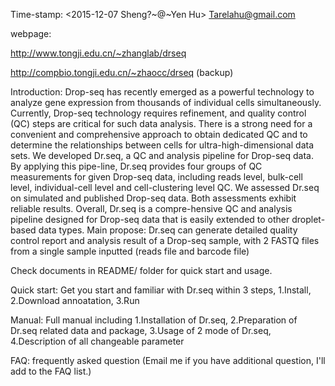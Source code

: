 Time-stamp: <2015-12-07 Sheng?~@~Yen Hu> Tarelahu@gmail.com

webpage: 
         
http://www.tongji.edu.cn/~zhanglab/drseq 

http://compbio.tongji.edu.cn/~zhaocc/drseq  (backup)

Introduction: Drop-seq has recently emerged as a powerful technology to analyze gene expression from thousands of individual cells simultaneously. Currently, Drop-seq technology requires refinement, and quality control (QC) steps are critical for such data analysis. There is a strong need for a convenient and comprehensive approach to obtain dedicated QC and to determine the relationships between cells for ultra-high-dimensional data sets. We developed Dr.seq, a QC and analysis pipeline for Drop-seq data. By applying this pipe-line, Dr.seq provides four groups of QC measurements for given Drop-seq data, including reads level, bulk-cell level, individual-cell level and cell-clustering level QC. We assessed Dr.seq on simulated and published Drop-seq data. Both assessments exhibit reliable results. Overall, Dr.seq is a compre-hensive QC and analysis pipeline designed for Drop-seq data that is easily extended to other droplet-based data types.
Main propose: Dr.seq can generate detailed quality control report and analysis result of a Drop-seq sample, with 2 FASTQ files from a single sample inputted (reads file and barcode file)

Check documents in README/ folder for quick start and usage.

Quick start: Get you start and familiar with Dr.seq within 3 steps,
    1.Install,
    2.Download annoatation,
    3.Run

Manual: Full manual including
    1.Installation of Dr.seq,
    2.Preparation of Dr.seq related data and package,
    3.Usage of 2 mode of Dr.seq,
    4.Description of all changeable parameter

FAQ: frequently asked question (Email me if you have additional question, I'll add to the FAQ list.)


